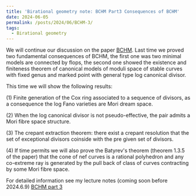 ```yaml
---
title: 'Birational geometry note: BCHM Part3 Consequences of BCHM'
date: 2024-06-05
permalink: /posts/2024/06/BCHM-3/
tags:
  - Birational geometry
---
```


We will continue our discussion on the paper [BCHM](https://www.ams.org/journals/jams/2010-23-02/S0894-0347-09-00649-3/S0894-0347-09-00649-3.pdf). Last time we proved two fundamental consequences of BCHM, the first one was two minimal models are connected by flops, the second one showed the existence and finiteness theorem of canonical models of moduli space of stable curves with fixed genus and marked point with general type log canonical divisor.

This time we will show the following results:

(1) Finite generation of the Cox ring associated to a sequence of divisors, as a consequence the log Fano varieties are Mori dream space.

(2) When the log canonical divisor is not pseudo-effective, the pair admits a Mori fibre space structure.

(3) The crepant extraction theorem: there exist a crepant resolution that the set of exceptional divisors coinside with the pre given set of divisors.

(4) If time permits we will also prove the Batyrev's theorem (theorem 1.3.5 of the paper) that the cone of nef curves is a rational polyhedron and any co-extreme ray is generated by the pull back of class of curves contracting by some Mori fibre space.

For detailed information see my lecture notes (coming soon before 2024.6.9) [BCHM part 3](https://yilimath.github.io/files/BCHM/BCHM3.pdf)

